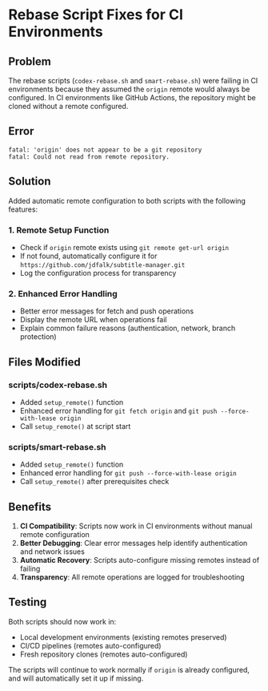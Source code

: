 # Rebase Script Fixes for CI Environments

## Problem

The rebase scripts (`codex-rebase.sh` and `smart-rebase.sh`) were failing in CI environments because they assumed the `origin` remote would always be configured. In CI environments like GitHub Actions, the repository might be cloned without a remote configured.

## Error

```
fatal: 'origin' does not appear to be a git repository
fatal: Could not read from remote repository.
```

## Solution

Added automatic remote configuration to both scripts with the following features:

### 1. Remote Setup Function

- Check if `origin` remote exists using `git remote get-url origin`
- If not found, automatically configure it for `https://github.com/jdfalk/subtitle-manager.git`
- Log the configuration process for transparency

### 2. Enhanced Error Handling

- Better error messages for fetch and push operations
- Display the remote URL when operations fail
- Explain common failure reasons (authentication, network, branch protection)

## Files Modified

### scripts/codex-rebase.sh

- Added `setup_remote()` function
- Enhanced error handling for `git fetch origin` and `git push --force-with-lease origin`
- Call `setup_remote()` at script start

### scripts/smart-rebase.sh

- Added `setup_remote()` function
- Enhanced error handling for `git push --force-with-lease origin`
- Call `setup_remote()` after prerequisites check

## Benefits

1. **CI Compatibility**: Scripts now work in CI environments without manual remote configuration
2. **Better Debugging**: Clear error messages help identify authentication and network issues
3. **Automatic Recovery**: Scripts auto-configure missing remotes instead of failing
4. **Transparency**: All remote operations are logged for troubleshooting

## Testing

Both scripts should now work in:

- Local development environments (existing remotes preserved)
- CI/CD pipelines (remotes auto-configured)
- Fresh repository clones (remotes auto-configured)

The scripts will continue to work normally if `origin` is already configured, and will automatically set it up if missing.
